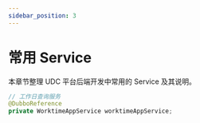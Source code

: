 ```yaml
---
sidebar_position: 3
---
```


# 常用 Service

本章节整理 UDC 平台后端开发中常用的 Service 及其说明。

```java
// 工作日查询服务
@DubboReference
private WorktimeAppService worktimeAppService;
```
